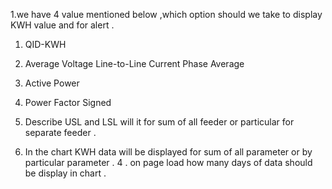 
1.we have 4 value mentioned below ,which option should we take to display KWH value and 
for alert .
1. QID-KWH	
2. Average Voltage Line-to-Line	Current Phase Average	
3. Active Power	
4. Power Factor Signed

2. Describe USL and LSL will it for sum of all feeder or particular for separate 
   feeder .

3. In the chart KWH data will be displayed for sum of all parameter or by particular parameter .
4 . on page load how many days of data should be display in chart .
